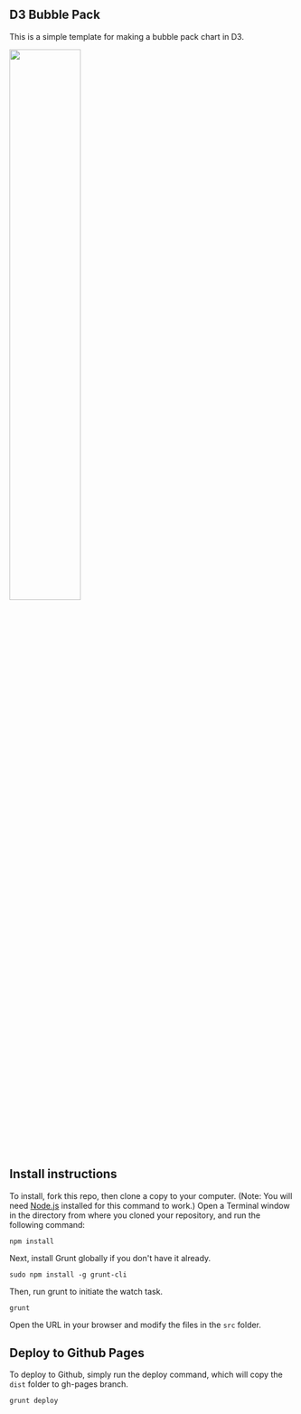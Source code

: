 ## D3 Bubble Pack

This is a simple template for making a bubble pack chart in D3. 

<img src="https://raw.githubusercontent.com/jrue/d3-force-chart/master/screenshot.png" width="50%" height="auto" style="max-width:50%;height:auto;">

## Install instructions

To install, fork this repo, then clone a copy to your computer. (Note: You will need [Node.js](https://nodejs.org/en/) installed for this command to work.) Open a Terminal window in the directory from where you cloned your repository, and run the following command:

```
npm install
```

Next, install Grunt globally if you don't have it already.

```
sudo npm install -g grunt-cli
```

Then, run grunt to initiate the watch task.

```
grunt
```

Open the URL in your browser and modify the files in the `src` folder. 

## Deploy to Github Pages

To deploy to Github, simply run the deploy command, which will copy the `dist` folder to gh-pages branch.

```
grunt deploy
```

